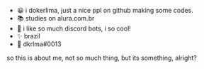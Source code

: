 - 😀 i dokerlima, just a nice ppl on github making some codes.
- 📚 studies on alura.com.br
- 🤖 i like so much discord bots, i so cool!
- ✨ brazil
- 💬 dkrlma#0013

so this is about me, not so much thing, but its something, alright? 
